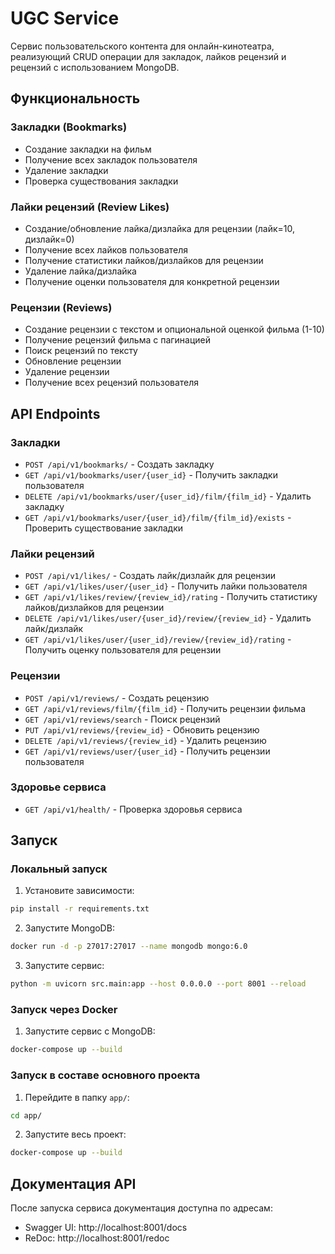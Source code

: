 # UGC Service

Сервис пользовательского контента для онлайн-кинотеатра, реализующий CRUD операции для закладок, лайков рецензий и рецензий с использованием MongoDB.

## Функциональность

### Закладки (Bookmarks)
- Создание закладки на фильм
- Получение всех закладок пользователя
- Удаление закладки
- Проверка существования закладки

### Лайки рецензий (Review Likes)
- Создание/обновление лайка/дизлайка для рецензии (лайк=10, дизлайк=0)
- Получение всех лайков пользователя
- Получение статистики лайков/дизлайков для рецензии
- Удаление лайка/дизлайка
- Получение оценки пользователя для конкретной рецензии

### Рецензии (Reviews)
- Создание рецензии с текстом и опциональной оценкой фильма (1-10)
- Получение рецензий фильма с пагинацией
- Поиск рецензий по тексту
- Обновление рецензии
- Удаление рецензии
- Получение всех рецензий пользователя

## API Endpoints

### Закладки
- `POST /api/v1/bookmarks/` - Создать закладку
- `GET /api/v1/bookmarks/user/{user_id}` - Получить закладки пользователя
- `DELETE /api/v1/bookmarks/user/{user_id}/film/{film_id}` - Удалить закладку
- `GET /api/v1/bookmarks/user/{user_id}/film/{film_id}/exists` - Проверить существование закладки

### Лайки рецензий
- `POST /api/v1/likes/` - Создать лайк/дизлайк для рецензии
- `GET /api/v1/likes/user/{user_id}` - Получить лайки пользователя
- `GET /api/v1/likes/review/{review_id}/rating` - Получить статистику лайков/дизлайков для рецензии
- `DELETE /api/v1/likes/user/{user_id}/review/{review_id}` - Удалить лайк/дизлайк
- `GET /api/v1/likes/user/{user_id}/review/{review_id}/rating` - Получить оценку пользователя для рецензии

### Рецензии
- `POST /api/v1/reviews/` - Создать рецензию
- `GET /api/v1/reviews/film/{film_id}` - Получить рецензии фильма
- `GET /api/v1/reviews/search` - Поиск рецензий
- `PUT /api/v1/reviews/{review_id}` - Обновить рецензию
- `DELETE /api/v1/reviews/{review_id}` - Удалить рецензию
- `GET /api/v1/reviews/user/{user_id}` - Получить рецензии пользователя

### Здоровье сервиса
- `GET /api/v1/health/` - Проверка здоровья сервиса

## Запуск

### Локальный запуск

1. Установите зависимости:
```bash
pip install -r requirements.txt
```

2. Запустите MongoDB:
```bash
docker run -d -p 27017:27017 --name mongodb mongo:6.0
```

3. Запустите сервис:
```bash
python -m uvicorn src.main:app --host 0.0.0.0 --port 8001 --reload
```

### Запуск через Docker

1. Запустите сервис с MongoDB:
```bash
docker-compose up --build
```

### Запуск в составе основного проекта

1. Перейдите в папку `app/`:
```bash
cd app/
```

2. Запустите весь проект:
```bash
docker-compose up --build
```

## Документация API

После запуска сервиса документация доступна по адресам:
- Swagger UI: http://localhost:8001/docs
- ReDoc: http://localhost:8001/redoc
